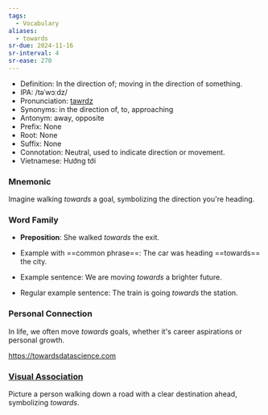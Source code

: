 ```yaml
---
tags:
  - Vocabulary
aliases:
  - towards
sr-due: 2024-11-16
sr-interval: 4
sr-ease: 270
---
```


- Definition: In the direction of; moving in the direction of something.
- IPA: /təˈwɔːdz/
- Pronunciation: [tawrdz](https://www.google.com/search?q=how+to+pronounce+towards)
- Synonyms: in the direction of, to, approaching
- Antonym: away, opposite
- Prefix: None
- Root: None
- Suffix: None
- Connotation: Neutral, used to indicate direction or movement.
- Vietnamese: Hướng tới

### Mnemonic

Imagine walking *towards* a goal, symbolizing the direction you're heading.

### Word Family

- **Preposition**: She walked *towards* the exit.
  
- Example with ==common phrase==: The car was heading ==towards== the city.
- Example sentence: We are moving *towards* a brighter future.
- Regular example sentence: The train is going *towards* the station.

### Personal Connection

In life, we often move *towards* goals, whether it's career aspirations or personal growth.

https://towardsdatascience.com

### [Visual Association](https://www.google.com/search?tbm=isch&q=towards)

Picture a person walking down a road with a clear destination ahead, symbolizing *towards*.
